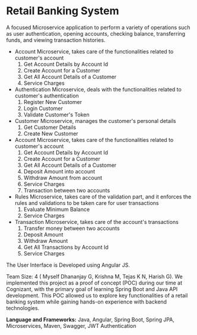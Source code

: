 # Retail Banking System
A focused Microservice application to perform a variety of operations such as user authentication, opening accounts, checking balance, transferring funds, and viewing transaction histories.

- Account Microservice, takes care of the functionalities related to customer's account
    1. Get Account Details by Account Id
    2. Create Account for a Customer
    3. Get All Account Details of a Customer
    4. Service Charges
- Authentication Microservice, deals with the functionalities related to customer's authentication
    1. Register New Customer
    2. Login Customer
    3. Validate Customer's Token
- Customer Microservice, manages the customer's personal details
    1. Get Customer Details
    2. Create New Customer
- Account Microservice, takes care of the functionalities related to customer's account
    1. Get Account Details by Account Id
    2. Create Account for a Customer
    3. Get All Account Details of a Customer
    4. Deposit Amount into account
    5. Withdraw Amount from account
    6. Service Charges
    7. Transaction between two accounts
- Rules Microservice, takes care of the validation part, and it enforces the rules and validations to be taken care for user transactions
    1. Evaluate Minimum Balance
    2. Service Charges
- Transaction Microservice, takes care of the account's transactions
    1. Transfer money between two accounts
    2. Deposit Amount
    3. Withdraw Amount
    4. Get All Transactions by Account Id
    5. Service Charges

The User Interface is Developed using Angular JS.

Team Size: 4 ( Myself Dhananjay G, Krishna M, Tejas K N, Harish G). We implemented this project as a proof of concept (POC) during our time at Cognizant, with the primary goal of learning Spring Boot and Java API development. This POC allowed us to explore key functionalities of a retail banking system while gaining hands-on experience with backend technologies.

**Language and Frameworks:** Java, Angular, Spring Boot, Spring JPA, Microservices, Maven, Swagger, JWT Authentication

